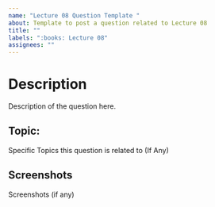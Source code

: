 ```yaml
---
name: "Lecture 08 Question Template "
about: Template to post a question related to Lecture 08
title: ""
labels: ":books: Lecture 08"
assignees: ""
---
```


# Description

Description of the question here.

## Topic:

Specific Topics this question is related to (If Any)

## Screenshots

Screenshots (if any)
